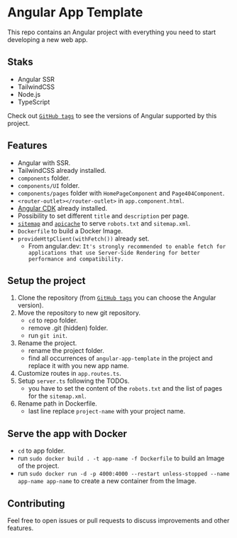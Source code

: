 # Angular App Template

This repo contains an Angular project with everything you need to start developing a new web app.

## Staks

- Angular SSR
- TailwindCSS
- Node.js 
- TypeScript

Check out [`GitHub tags`](https://github.com/EscanorTargaryen/angular-app-template/tags) to see the versions of Angular supported by this project.

## Features

- Angular with SSR.
- TailwindCSS already installed.
- `components` folder.
- `components/UI` folder.
- `components/pages` folder with `HomePageComponent` and `Page404Component`.
- `<router-outlet></router-outlet>` in `app.component.html`.
- [Angular CDK](https://material.angular.io/cdk/categories) already installed.
- Possibility to set different `title` and `description` per page.
- [`sitemap`](https://www.npmjs.com/package/sitemap) and [`apicache`](https://www.npmjs.com/package/apicache) to serve `robots.txt` and `sitemap.xml`.
- `Dockerfile` to build a Docker Image.
- `provideHttpClient(withFetch())` already set.
  - From angular.dev: `It's strongly recommended to enable fetch for applications that use Server-Side Rendering for better performance and compatibility.`

## Setup the project

1. Clone the repository (from [`GitHub tags`](https://github.com/EscanorTargaryen/angular-app-template/tags) you can choose the Angular version).
2. Move the repository to new git repository.
    - `cd` to repo folder. 
    - remove .git (hidden) folder. 
    - run `git init`.
3. Rename the project.
    - rename the project folder.
    - find all occurrences of `angular-app-template` in the project and replace it with you new app name.
4. Customize routes in `app.routes.ts`.
5. Setup `server.ts` following the TODOs.
    - you have to set the content of the `robots.txt` and the list of pages for the `sitemap.xml`.
6. Rename path in Dockerfile.
    - last line replace `project-name` with your project name.

## Serve the app with Docker

- `cd` to app folder.
- run `sudo docker build . -t app-name -f Dockerfile` to build an Image of the project.
- run `sudo docker run -d -p 4000:4000 --restart unless-stopped --name app-name app-name` to create a new container from the Image.

## Contributing

Feel free to open issues or pull requests to discuss improvements and other features.
